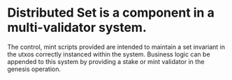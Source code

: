 # Distributed Set is a component in a multi-validator system.

The control, mint scripts provided are intended to maintain a set invariant in the utxos correctly instanced within the system. Business logic can be appended to this system by providing a stake or mint validator in the genesis operation.
